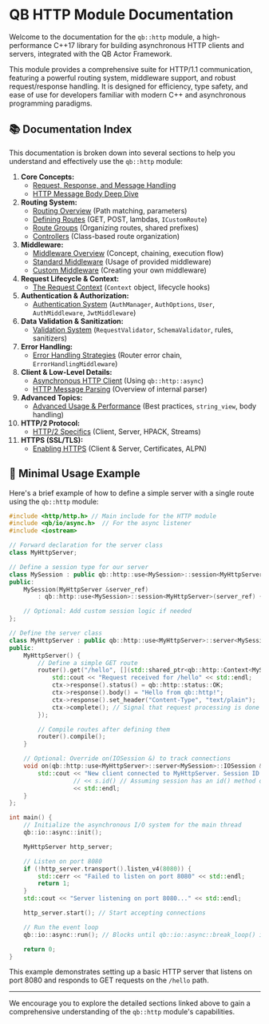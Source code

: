 # QB HTTP Module Documentation

Welcome to the documentation for the `qb::http` module, a high-performance C++17 library for building asynchronous HTTP clients and servers, integrated with the QB Actor Framework.

This module provides a comprehensive suite for HTTP/1.1 communication, featuring a powerful routing system, middleware support, and robust request/response handling. It is designed for efficiency, type safety, and ease of use for developers familiar with modern C++ and asynchronous programming paradigms.

## 📚 Documentation Index

This documentation is broken down into several sections to help you understand and effectively use the `qb::http` module:

1.  **Core Concepts:** 
    *   [Request, Response, and Message Handling](./01-core-concepts.md)
    *   [HTTP Message Body Deep Dive](./02-body-deep-dive.md)
2.  **Routing System:**
    *   [Routing Overview](./03-routing-overview.md) (Path matching, parameters)
    *   [Defining Routes](./04-defining-routes.md) (GET, POST, lambdas, `ICustomRoute`)
    *   [Route Groups](./05-route-groups.md) (Organizing routes, shared prefixes)
    *   [Controllers](./06-controllers.md) (Class-based route organization)
3.  **Middleware:**
    *   [Middleware Overview](./07-middleware.md) (Concept, chaining, execution flow)
    *   [Standard Middleware](./08-standard-middleware.md) (Usage of provided middleware)
    *   [Custom Middleware](./09-custom-middleware.md) (Creating your own middleware)
4.  **Request Lifecycle & Context:**
    *   [The Request Context](./10-request-context.md) (`Context` object, lifecycle hooks)
5.  **Authentication & Authorization:**
    *   [Authentication System](./11-authentication.md) (`AuthManager`, `AuthOptions`, `User`, `AuthMiddleware`, `JwtMiddleware`)
6.  **Data Validation & Sanitization:**
    *   [Validation System](./12-validation.md) (`RequestValidator`, `SchemaValidator`, rules, sanitizers)
7.  **Error Handling:**
    *   [Error Handling Strategies](./13-error-handling.md) (Router error chain, `ErrorHandlingMiddleware`)
8.  **Client & Low-Level Details:**
    *   [Asynchronous HTTP Client](./14-async-http-client.md) (Using `qb::http::async`)
    *   [HTTP Message Parsing](./15-http-parsing.md) (Overview of internal parser)
9.  **Advanced Topics:**
    *   [Advanced Usage & Performance](./16-advanced-topics.md) (Best practices, `string_view`, body handling)
10. **HTTP/2 Protocol:**
    *   [HTTP/2 Specifics](./17-http2-protocol.md) (Client, Server, HPACK, Streams)
11. **HTTPS (SSL/TLS):**
    *   [Enabling HTTPS](./18-https-ssl-tls.md) (Client & Server, Certificates, ALPN)

## 🚀 Minimal Usage Example

Here's a brief example of how to define a simple server with a single route using the `qb::http` module:

```cpp
#include <http/http.h> // Main include for the HTTP module
#include <qb/io/async.h>  // For the async listener
#include <iostream>

// Forward declaration for the server class
class MyHttpServer;

// Define a session type for our server
class MySession : public qb::http::use<MySession>::session<MyHttpServer> {
public:
    MySession(MyHttpServer &server_ref)
        : qb::http::use<MySession>::session<MyHttpServer>(server_ref) {}

    // Optional: Add custom session logic if needed
};

// Define the server class
class MyHttpServer : public qb::http::use<MyHttpServer>::server<MySession> {
public:
    MyHttpServer() {
        // Define a simple GET route
        router().get("/hello", [](std::shared_ptr<qb::http::Context<MySession>> ctx) {
            std::cout << "Request received for /hello" << std::endl;
            ctx->response().status() = qb::http::status::OK;
            ctx->response().body() = "Hello from qb::http!";
            ctx->response().set_header("Content-Type", "text/plain");
            ctx->complete(); // Signal that request processing is done
        });

        // Compile routes after defining them
        router().compile();
    }

    // Optional: Override on(IOSession &) to track connections
    void on(qb::http::use<MyHttpServer>::server<MySession>::IOSession &s) {
        std::cout << "New client connected to MyHttpServer. Session ID: "
                  // << s.id() // Assuming session has an id() method or similar
                  << std::endl;
    }
};

int main() {
    // Initialize the asynchronous I/O system for the main thread
    qb::io::async::init();

    MyHttpServer http_server;

    // Listen on port 8080
    if (!http_server.transport().listen_v4(8080)) {
        std::cerr << "Failed to listen on port 8080" << std::endl;
        return 1;
    }
    std::cout << "Server listening on port 8080..." << std::endl;

    http_server.start(); // Start accepting connections

    // Run the event loop
    qb::io::async::run(); // Blocks until qb::io::async::break_loop() is called elsewhere

    return 0;
}

```
This example demonstrates setting up a basic HTTP server that listens on port 8080 and responds to GET requests on the `/hello` path.

---

We encourage you to explore the detailed sections linked above to gain a comprehensive understanding of the `qb::http` module's capabilities. 